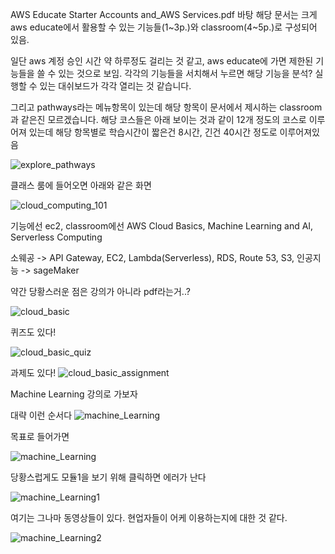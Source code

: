 AWS Educate Starter Accounts and_AWS Services.pdf 바탕
해당 문서는 크게 aws educate에서 활용할 수 있는 기능들(1~3p.)와 classroom(4~5p.)로 구성되어 있음.

일단 aws 계정 승인 시간 약 하루정도 걸리는 것 같고, aws educate에 가면 제한된 기능들을 쓸 수 있는 것으로 보임.
각각의 기능들을 서치해서 누르면 해당 기능을 분석? 실행할 수 있는 대쉬보드가 각각 열리는 것 같습니다.

그리고 pathways라는 메뉴항목이 있는데 해당 항목이 문서에서 제시하는 classroom과 같은진 모르겠습니다.
해당 코스들은 아래 보이는 것과 같이 12개 정도의 코스로 이루어져 있는데 해당 항목별로 학습시간이 짧은건 8시간, 긴건 40시간 정도로 이루어져있음

![explore_pathways](../AWS/images/explore_cloud_career_pathways.png)

클래스 룸에 들어오면 아래와 같은 화면

![cloud_computing_101](../AWS/images/cloud_computing_101.png)


기능에선 ec2, classroom에선 AWS Cloud Basics, Machine Learning and AI, Serverless Computing

소웨공 -> API Gateway, EC2, Lambda(Serverless), RDS, Route 53, S3, 
인공지능 -> sageMaker

약간 당황스러운 점은 강의가 아니라 pdf라는거..?

![cloud_basic](../AWS/images/cloud_basic.png)

퀴즈도 있다!

![cloud_basic_quiz](../AWS/images/cloud_basic_quiz.png)

과제도 있다!
![cloud_basic_assignment](../AWS/images/cloud_basic_assignment.png)

Machine Learning 강의로 가보자

대략 이런 순서다
![machine_Learning](../AWS/images/machine_Learning0.png)

목표로 들어가면

![machine_Learning](../AWS/images/machine_Learning_goal.png)

당황스럽게도 모듈1을 보기 위해 클릭하면 에러가 난다

![machine_Learning1](../AWS/images/machine_Learning1.png)

여기는 그나마 동영상들이 있다. 현업자들이 어케 이용하는지에 대한 것 같다.

![machine_Learning2](../AWS/images/machine_Learning2.png)
